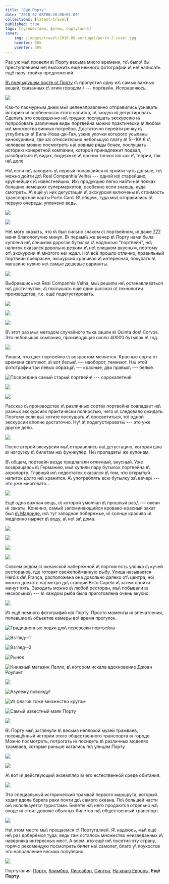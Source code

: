 ```yaml
---
title: "Ещё Порту"
date: "2018-02-08T08:20:00+01:00"
collections: [latest-travel]
published: true
tags: [путешествие, фотки, португалия]
cover:
    img: /images/travel/2016-09-portugal/porto-2-cover.jpg
    hcenter: 50%
    vcenter: 50%
---
```


Раз уж мы\ провели в\ Порту весьма много времени, то\ было\ бы
преступлением не\ выложить ещё немного фотографий и\ не\ написать ещё
пару-тройку предложений.

<!--more-->

[В\ предыдущем посте о\ Порту][porto-1] я\ пропустил одну из\ самых
важных вещей, связанных с\ этим городом,\ --- портвейн. Исправляюсь.

![](/images/travel/2016-09-portugal/porto-2-port-wine.jpg)

Как-то пасмурным днем мы\ целенаправленно отправились узнавать историю
и\ особенности этого напитка, а\ заодно и\ дегустировать. Сделать это
совершенно не\ трудно: послушать экскурсию и\ попробовать различные виды
портвейна можно практически в\ любом из\ множества винных погребов.
Достаточно перейти речку и\ углубиться в\ Вила-Нова-ди-Гая, узкие улочки
которого усыпаны винокурнями, где за\ относительно небольшую плату
в\ 5--10\ € с\ человека можно посмотреть на\ ровные ряды бочек,
послушать историю конкретной компании, которой принадлежит подвал,
разобраться в\ видах, выдержке и\ прочих тонкостях как в\ теории, так
на\ деле.

Но\ если не\ заходить в\ первый попавшийся и\ пройти чуть дальше,
то\ можно дойти до\ Real Companhia Velha\ --- одной из\ старейших,
крупнейших и\ известнейших. Их\ продукцию легко найти на\ полках больших
немецких супермаркетов, особенно если знаешь, куда смотреть. А\ ещё
у\ них дегустация и\ экскурсия включены в\ стоимость транспортной карты
Porto Card. В\ общем, туда мы\ отправились в\ первую очередь: уплачено
ведь.

![](/images/travel/2016-09-portugal/porto-2-oporto-1.jpg)

![](/images/travel/2016-09-portugal/porto-2-oporto-2.jpg)

Не\ могу сказать, что я\ был сильно знаком с\ портвейном, и\ даже
[777][] меня благополучно минул. В\ первый\ же вечер в\ Порту нами была
куплена не\ слишком дорогая бутылка с\ надписью "портвейн", но\ напиток
оказался довольно резким и\ не\ слишком вкусным, поэтому от\ экскурсии
я\ многого не\ ждал. Но\ всё прошло отлично, правильный портвейн
прекрасен, экскурсия красивая и\ интересная, покупать в\ магазине нужно
не\ самые дешевые варианты.

![](/images/travel/2016-09-portugal/porto-2-oporto-degustation.jpg)

Выбравшись из\ Real Companhia Velha, мы\ решили не\ останавливаться
на\ достигнутом, а\ послушать ещё один рассказ о\ технологии
производства, т.е. ещё подегустировать.

![](/images/travel/2016-09-portugal/porto-2-walk-1.jpg)

![](/images/travel/2016-09-portugal/porto-2-walk-2.jpg)

![](/images/travel/2016-09-portugal/porto-2-walk-3.jpg)

В\ этот раз мы\ методом случайного тыка зашли в\ Quinta dos\ Corvos.
Это небольшая компания, производящая около 40000 бутылок в\ год.

![](/images/travel/2016-09-portugal/porto-2-corvos-1.jpg)

Узнали, что цвет портвейна с\ возрастом меняется. Красные сорта от
времени светлеют, а\ вот белые\ --- наоборот, темнеют. На\ этой
фотографии три левых образца\ --- красные, два правых\ --- белые.

![Посередине самый старый портвейн\ ---
сорокалетний](/images/travel/2016-09-portugal/porto-2-corvos-2.jpg)

![](/images/travel/2016-09-portugal/porto-2-corvos-3.jpg)

![](/images/travel/2016-09-portugal/porto-2-corvos-4.jpg)

Рассказ о\ производстве и\ различных сортах портвейна совпадает
на\ разных экскурсиях практически полностью, чего и\ следовало ожидать.
Поэтому если вы\ хотите послушать и\ просветиться, то\ одной экскурсии
вполне достаточно. Ну\ а\ подегустировать\ --- это уже другое дело.

![](/images/travel/2016-09-portugal/porto-2-corvos-degustation.jpg)

После второй экскурсии мы\ отправились на\ дегустацию, которая шла
в\ нагрузку к\ билетам на\ фуникулёр. Не\ пропадать\ же купонам.

В\ общем, портвейн везде предлагали отличный, вкусный. Уже возвращаясь
в\ Германию, мы\ купили пару бутылок портвейна в\ аэропорту. Главный
их\ недостаток оказался в\ том, что открытый напиток долго не\ хранится.
А\ употреблять всю бутылку за\ вечер\ --- это уже многовато...

![](/images/travel/2016-09-portugal/porto-2-bottle.jpg)

Ещё одна важная вещь, о\ которой умолчал в\ прошлый раз,\ --- океан
и\ закаты. Конечно, самый запоминающийся кроваво-красный закат был
[в\ Мадриде][madrid], но\ тут западное побережье, и\ солнце красиво
и\ медленно ныряет в\ воду, а\ не\ за\ дома.

![](/images/travel/2016-09-portugal/porto-2-sunset-1.jpg)

![](/images/travel/2016-09-portugal/porto-2-sunset-2.jpg)

![](/images/travel/2016-09-portugal/porto-2-sunset-3.jpg)

![](/images/travel/2016-09-portugal/porto-2-sunset-4.jpg)

Совсем рядом с\ океанской набережной и\ портом есть улочка с\ кучей
ресторанов, где готовят свежепойманную рыбу. Улица называется Heróis
de\ França, расположена она довольно далеко от\ центра, но\ можно доехать
на\ метро до\ станции Brito Capelo и\ затем пройти минут пять. Заходить
можно в\ любой ресторан, мы\ побывали в\ нескольких\ --- в\ каждом рыба
была приготовлена очень вкусно.

![](/images/travel/2016-09-portugal/porto-2-sardines.jpg)

И\ ещё немного фотографий из\ Порту. Просто моменты и\ впечатления,
попавшие в\ объектив камеры во\ время прогулок.

![Традиционные лодки для\ перевозки портвейна](/images/travel/2016-09-portugal/porto-2-boats.jpg)

![Взгляд--1](/images/travel/2016-09-portugal/porto-2-musician.jpg)

![Взгляд--2](/images/travel/2016-09-portugal/porto-2-sight.jpg)

![Рынок](/images/travel/2016-09-portugal/porto-2-market.jpg)

![Книжный магазин Лелло, в\ котором искала вдохновение Джоан
Роулинг](/images/travel/2016-09-portugal/porto-2-livraria-lello.jpg)

![](/images/travel/2016-09-portugal/porto-2-roofs.jpg)

![Азулежу повсюду!](/images/travel/2016-09-portugal/porto-2-street-1.jpg)

![И\ флагов тоже множество кругом](/images/travel/2016-09-portugal/porto-2-street-2.jpg)

![Самый известный маяк Порту](/images/travel/2016-09-portugal/porto-2-lighthouse.jpg)

![](/images/travel/2016-09-portugal/porto-2-fishermen.jpg)

В\ Порту мы\ заглянули в\ весьма неплохой музей трамваев, посвящённый
истории этого общественного транспорта в\ городе. Можно посмотреть,
потрогать и\ посидеть в\ различных моделях трамваев, которые раньше
катались по\ улицам Порту.

![](/images/travel/2016-09-portugal/porto-2-tram-museum-1.jpg)

![](/images/travel/2016-09-portugal/porto-2-tram-museum-2.jpg)

А\ вот и\ действующий экземпляр в\ его естественной среде обитания:

![](/images/travel/2016-09-portugal/porto-2-tram.jpg)

Это специальный исторический трамвай первого маршрута, который ходит
вдоль берега реки почти до\ самого океана. По\ большей части
он\ используется туристами. Билеты на\ него продаются отдельно на\ входе
и\ стоят дороже обычных билетов на\ общественный транспорт.

![](/images/travel/2016-09-portugal/porto-2-tram-inner.jpg)

На\ этом месте мы\ прощаемся с\ Португалией. Я\ надеюсь, мы\ ещё не\ раз
доберёмся туда, ведь там осталось множество неизведанных и\ наверняка
интересных мест. А всем, кто ещё не\ посетил эту страну, горячо
рекомендую посмотреть билет на\ самолет, благо у\ лоукостов это
направление весьма популярно.

![](/images/travel/2016-09-portugal/porto-2-final.jpg)

Португалия:
[Порту](/post/porto-1/),
[Коимбра](/post/coimbra/),
[Лиссабон](/post/lisbon/),
[Синтра](/post/sintra/),
[На краю Европы](/post/europas-edge/),
**Ещё Порту**.

[madrid]: /post/new-year-in-madrid/
[porto-1]: /post/porto-1/
[777]: https://ru.wikipedia.org/wiki/%D0%9F%D0%BE%D1%80%D1%82%D0%B2%D0%B5%D0%B9%D0%BD_777
